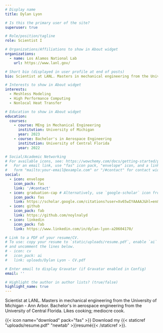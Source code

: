 ```yaml
---
# Display name
title: Dylan Lyon

# Is this the primary user of the site?
superuser: true

# Role/position/tagline
role: Scientist I

# Organizations/Affiliations to show in About widget
organizations:
  - name: Los Alamos National Lab
    url: https://www.lanl.gov/

# Short bio (displayed in user profile at end of posts)
bio: Scientist at LANL. Masters in mechanical engineering from the University of Michigan - Ann Arbor. Bachelor's in aerospace engineering from the University of Central Florida. Likes cooking; mediocre cook.

# Interests to show in About widget
interests:
  - Meshless Modeling
  - High Performance Computing
  - Nonlocal Heat Transfer

# Education to show in About widget
education:
  courses:
    - course: MEng in Mechanical Engineering
      institution: University of Michigan
      year: 2023
    - course: Bachelor's in Aerospace Engineering
      institution: University of Central Florida
      year: 2022

# Social/Academic Networking
# For available icons, see: https://wowchemy.com/docs/getting-started/page-builder/#icons
#   For an email link, use "fas" icon pack, "envelope" icon, and a link in the
#   form "mailto:your-email@example.com" or "/#contact" for contact widget.
social:
  - icon: envelope
    icon_pack: fas
    link: '/#contact'
  - icon: graduation-cap # Alternatively, use `google-scholar` icon from `ai` icon pack
    icon_pack: fas
    link: https://scholar.google.com/citations?user=Xv65wIYAAAAJ&hl=en&authuser=1
  - icon: github
    icon_pack: fab
    link: https://github.com/noylnalyd
  - icon: linkedin
    icon_pack: fab
    link: https://www.linkedin.com/in/dylan-lyon-a20604170/

# Link to a PDF of your resume/CV.
# To use: copy your resume to `static/uploads/resume.pdf`, enable `ai` icons in `params.toml`,
# and uncomment the lines below.
# - icon: cv
#   icon_pack: ai
#   link: uploads/Dylan Lyon - CV.pdf

# Enter email to display Gravatar (if Gravatar enabled in Config)
email: ''

# Highlight the author in author lists? (true/false)
highlight_name: true
---
```


Scientist at LANL. Masters in mechanical engineering from the University of Michigan - Ann Arbor. Bachelor's in aerospace engineering from the University of Central Florida. Likes cooking; mediocre cook.

{{< icon name="download" pack="fas" >}} Download my {{< staticref "uploads/resume.pdf" "newtab" >}}resumé{{< /staticref >}}.

